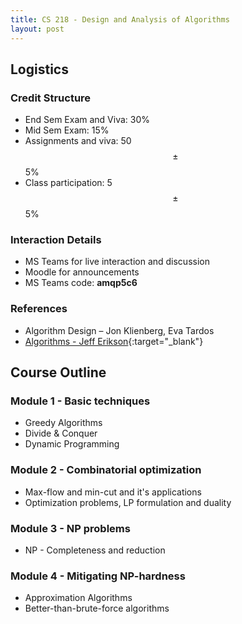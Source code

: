 ```yaml
---
title: CS 218 - Design and Analysis of Algorithms
layout: post
---
```


## Logistics

### Credit Structure

- End Sem Exam and Viva: 30%
- Mid Sem Exam: 15%
- Assignments and viva: 50 $$\pm$$ 5%
- Class participation: 5 $$\pm$$ 5%

### Interaction Details

- MS Teams for live interaction and discussion
- Moodle for announcements
- MS Teams code: **amqp5c6**

### References

- Algorithm Design – Jon Klienberg, Eva Tardos
- [Algorithms - Jeff Erikson](http://jeffe.cs.illinois.edu/teaching/algorithms/#book){:target="_blank"}

## Course Outline

### Module 1 - Basic techniques

- Greedy Algorithms
- Divide & Conquer
- Dynamic Programming

### Module 2 - Combinatorial optimization

- Max-flow and min-cut and it's applications
- Optimization problems, LP formulation and duality

### Module 3 - NP problems

- NP - Completeness and reduction

### Module 4 - Mitigating NP-hardness

- Approximation Algorithms
- Better-than-brute-force algorithms

